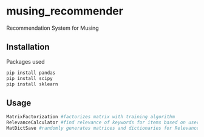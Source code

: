 # musing_recommender
Recommendation System for Musing

## Installation

Packages used

```bash
pip install pandas
pip install scipy
pip install sklearn
```

## Usage

```python
MatrixFactorization #factorizes matrix with training algorithm
RelevanceCalculator #find relevance of keywords for items based on users
MatDictSave #randomly generates matrices and dictionaries for RelevanceCalculator and Matrix Factorization
```
